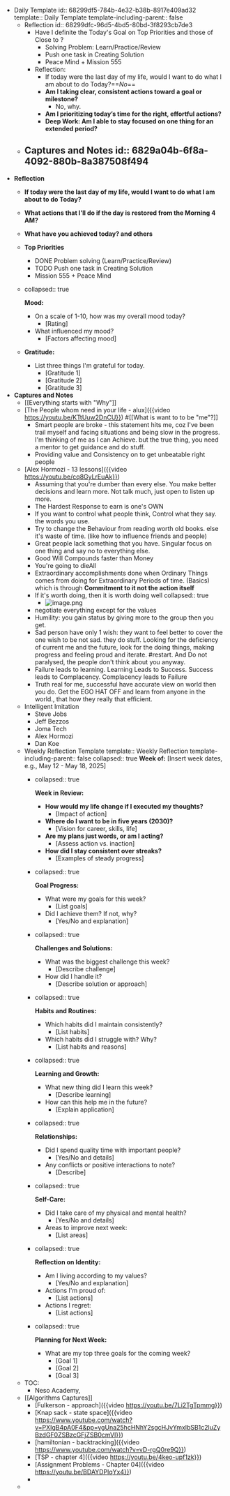 - Daily Template
  id:: 68299df5-784b-4e32-b38b-8917e409ad32
  template:: Daily Template
  template-including-parent:: false
	- Reflection
	  id:: 68299dfc-96d5-4bd5-80bd-3f8293cb7de3
		- Have I definite the Today's Goal on Top Priorities and those of Close to ?
			- Solving Problem: Learn/Practice/Review
			- Push one task in Creating Solution
			- Peace Mind + Mission 555
		- Reflection:
			- If today were the last day of my life, would I want to do what I am about to do Today?==*No*==
			- **Am I taking clear, consistent actions toward a goal or milestone?**
				- No, why.
			- **Am I prioritizing today’s time for the right, effortful actions?**
			- **Deep Work: Am I able to stay focused on one thing for an extended period?**
	- **Captures and Notes**
	  id:: 6829a04b-6f8a-4092-880b-8a387508f494
		-
- **Reflection**
	- **If today were the last day of my life, would I want to do what I am about to do Today?**
	- **What actions that I'll do if the day is restored from the Morning 4 AM?**
	- **What have you achieved today? and others**
	- **Top Priorities**
		- DONE Problem solving (Learn/Practice/Review)
		- TODO Push one task in Creating Solution
		- Mission 555 + Peace Mind
	- collapsed:: true
	  
	  **Mood:**
		- On a scale of 1-10, how was my overall mood today?
			- [Rating]
		- What influenced my mood?
			- [Factors affecting mood]
	- **Gratitude:**
		- List three things I'm grateful for today.
			- [Gratitude 1]
			- [Gratitude 2]
			- [Gratitude 3]
- **Captures and Notes**
	- [[Everything starts with "Why"]]
	- [The People whom need in your life - alux]({{video https://youtu.be/KTtUuw2DnCU}}) #[[What is want to to be "me"?]]
		- Smart people are broke - this statement hits me, coz I've been trail myself and facing situations and being slow in the progress. I'm thinking of me as I can Achieve. but the true thing, you need a mentor to get guidance and do stuff.
		- Providing value and Consistency on to get unbeatable right people
	- [Alex Hormozi - 13 lessons]({{video https://youtu.be/cq8GyLrEuAk}})
		- Assuming that you're dumber than every else. You make better decisions and learn more. Not talk much, just open to listen up more.
		- The Hardest Response to earn is one's OWN
		- If you want to control what people think, Control what they say.  the words you use.
		- Try to change the Behaviour from reading worth old books. else it's waste of time. (like how to influence friends and people)
		- Great people lack something that you have. Singular focus on one thing and say no to everything else.
		- Good Will Compounds faster than Money
		- You're going to dieAll
		- Extraordinary accomplishments done when Ordinary Things comes from doing for Extraordinary Periods of time. (Basics) which is through **Commitment to it not the action itself**
		- If it's worth doing, then it is worth doing well
		  collapsed:: true
			- ![image.png](../assets/image_1747547249768_0.png)
		- negotiate everything except for the  values
		- Humility: you gain status by giving more to the group then you get.
		- Sad person have only 1 wish: they want to feel better to cover the one wish to be not sad. they do stuff. Looking for the deficiency of current me and the future, look for the doing things, making progress and feeling proud and iterate. #restart. And Do not paralysed, the people don't think about you anyway.
		- Failure leads to learning. Learning Leads to Success. Success leads to Complacency. Complacency leads to Failure
		- Truth real for me, successful have accurate view on world then you do. Get the EGO HAT OFF and learn from anyone in the world., that how they really that efficient.
	- Intelligent Imitation
		- Steve Jobs
		- Jeff Bezzos
		- Joma Tech
		- Alex Hormozi
		- Dan Koe
	- Weekly Reflection Template
	  template:: Weekly Reflection
	  template-including-parent:: false
	  collapsed:: true
	  **Week of:** [Insert week dates, e.g., May 12 - May 18, 2025]
		- collapsed:: true
		  
		  **Week in Review:**
			- **How would my life change if I executed my thoughts?**
				- [Impact of action]
			- **Where do I want to be in five years (2030)?**
				- [Vision for career, skills, life]
			- **Are my plans just words, or am I acting?**
				- [Assess action vs. inaction]
			- **How did I stay consistent over streaks?**
				- [Examples of steady progress]
		- collapsed:: true
		  
		  **Goal Progress:**
			- What were my goals for this week?
				- [List goals]
			- Did I achieve them? If not, why?
				- [Yes/No and explanation]
		- collapsed:: true
		  
		  **Challenges and Solutions:**
			- What was the biggest challenge this week?
				- [Describe challenge]
			- How did I handle it?
				- [Describe solution or approach]
		- collapsed:: true
		  
		  **Habits and Routines:**
			- Which habits did I maintain consistently?
				- [List habits]
			- Which habits did I struggle with? Why?
				- [List habits and reasons]
		- collapsed:: true
		  
		  **Learning and Growth:**
			- What new thing did I learn this week?
				- [Describe learning]
			- How can this help me in the future?
				- [Explain application]
		- collapsed:: true
		  
		  **Relationships:**
			- Did I spend quality time with important people?
				- [Yes/No and details]
			- Any conflicts or positive interactions to note?
				- [Describe]
		- collapsed:: true
		  
		  **Self-Care:**
			- Did I take care of my physical and mental health?
				- [Yes/No and details]
			- Areas to improve next week:
				- [List areas]
		- collapsed:: true
		  
		  **Reflection on Identity:**
			- Am I living according to my values?
				- [Yes/No and explanation]
			- Actions I'm proud of:
				- [List actions]
			- Actions I regret:
				- [List actions]
		- collapsed:: true
		  
		  **Planning for Next Week:**
			- What are my top three goals for the coming week?
				- [Goal 1]
				- [Goal 2]
				- [Goal 3]
	- TOC:
		- Neso Academy,
	- [[Algorithms Captures]]
		- [Fulkerson - approach]({{video https://youtu.be/7Li2TgTpmmg}})
		- [Knap sack - state space]({{video https://www.youtube.com/watch?v=PXIgB4pA0F4&pp=ygUna25hcHNhY2sgcHJvYmxlbSB1c2luZyBzdGF0ZSBzcGFjZSB0cmVl}})
		- [hamiltonian - backtracking]({{video https://www.youtube.com/watch?v=vD-rgQ0re9Q}})
		- [TSP - chapter 4]({{video https://youtu.be/4keo-upf1zk}})
		- [Assignment Problems - Chapter 04]({{video https://youtu.be/BDAYDPlqYx4}})
		-
	-
